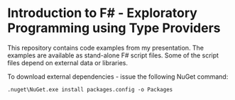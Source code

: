 # Introduction to F# - Exploratory Programming using Type Providers #

This repository contains code examples from my presentation. The examples are available as stand-alone F# script files. Some of the script files depend on external data or libraries. 

To download external dependencies - issue the following NuGet command:

```
.nuget\NuGet.exe install packages.config -o Packages
```